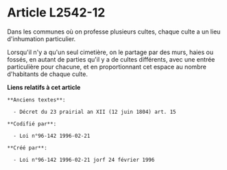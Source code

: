 # Article L2542-12

Dans les communes où on professe plusieurs cultes, chaque culte a un lieu d'inhumation particulier.

Lorsqu'il n'y a qu'un seul cimetière, on le partage par des murs, haies ou fossés, en autant de parties qu'il y a de cultes
différents, avec une entrée particulière pour chacune, et en proportionnant cet espace au nombre d'habitants de chaque culte.

**Liens relatifs à cet article**

	**Anciens textes**:

	  - Décret du 23 prairial an XII (12 juin 1804) art. 15

	**Codifié par**:

	  - Loi n°96-142 1996-02-21

	**Créé par**:

	  - Loi n°96-142 1996-02-21 jorf 24 février 1996
